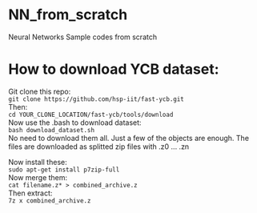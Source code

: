 # NN_from_scratch
Neural Networks Sample codes from scratch

# How to download YCB dataset:  
Git clone this repo:  
`git clone https://github.com/hsp-iit/fast-ycb.git  
`  
Then:  
`cd YOUR_CLONE_LOCATION/fast-ycb/tools/download  
`  
Now use the .bash to download dataset:  
`bash download_dataset.sh  
`  
No need to download them all. Just a few of the objects are enough. The files are downloaded as splitted zip files with .z0 ... .zn  

Now install these:  
`sudo apt-get install p7zip-full  
`  
Now merge them:  
`cat filename.z* > combined_archive.z
`  
Then extract:  
`7z x combined_archive.z
`  
